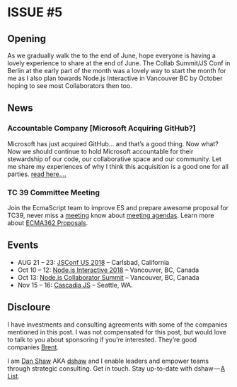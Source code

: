 # ISSUE #5

## Opening

As we gradually walk the to the end of June, hope everyone is having a lovely experience to share at the end of June. The Collab Summit/JS Conf in Berlin at the early part of the month was a lovely way to start the month for me as I also plan towards Node.js Interactive in Vancouver BC by October hoping to see most Collaborators then too.

## News 
### Accountable Company [Microsoft Acquiring GitHub?]
Microsoft has just acquired GitHub… and that’s a good thing. Now what?
Now we should continue to hold Microsoft accountable for their stewardship of our code, our collaborative space and our community.
Let me share my experiences of why I think this acquisition is a good one for all parties. [read here….](https://medium.com/@dshaw/accountable-company-8c257e84d34e)
### TC 39 Committee Meeting  

Join the EcmaScript team to improve ES and prepare awesome proposal for TC39, never miss a [meeting](https://www.ecma-international.org/memento/Ecma_meeting_calendar.htm) know about [meeting agendas](https://github.com/tc39/agendas). Learn more about [ECMA362 Proposals](https://github.com/tc39/ecma262).


## Events 
-	AUG 21 – 23: [JSConf US 2018]( https://2018.jsconf.us/) – Carlsbad, California
-	Oct 10 – 12: [Node.js Interactive 2018]( https://events.linuxfoundation.org/events/js-interactive-2018/attend/diversity-scholarship/) – Vancouver, BC, Canada
-	Oct 13: [Node.js Collaborator Summit]( https://events.linuxfoundation.org/events/js-interactive-2018/attend/diversity-scholarship/) – Vancouver, BC, Canada
-	Nov 15 – 16: [Cascadia JS]( https://2018.cascadiajs.com/) – Seattle, WA.


## Discloure 

I have investments and consulting agreements with some of the companies mentioned in this post. 
I was not compensated for this post, but would love to talk to you about sponsoring if you’re interested. 
They’re good companies [Brent](https://twitter.com/dog_rates/status/775410014383026176).


I am [Dan Shaw](https://www.linkedin.com/in/dshaw/) AKA [dshaw](https://twitter.com/dshaw) and
I enable leaders and empower teams through strategic consulting. 
Get in touch. Stay up-to-date with dshaw — [A List](https://www.getrevue.co/profile/dshaw/).
